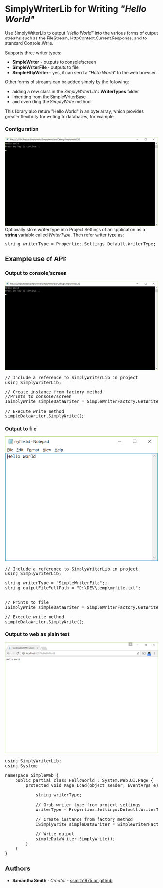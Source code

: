  # SimplyWriterLib for Writing <i>"Hello World"</i>
Use SimplyWriterLib to output <i>"Hello World"</i> into the various forms of output streams such as the FileStream, HttpContext.Current.Response, and to standard Console.Write.

Supports three writer types:

* <b>SimpleWriter</b> - outputs to console/screen
* <b>SimpleWriterFile</b> - outputs to file
* <b>SimpleHttpWriter</b> - yes, it can send a <i>"Hello World"</i> to the web browser.

 Other forms of streams can be added simply by the following:

* adding a new class in the <i>SimplyWriterLib</i>'s <b>WriterTypes</b> folder 
* inheriting from the SimpleWriterBase
* and overriding the <i>SimplyWrite</i> method


<p>This library also return "Hello World" in an byte array, which provides greater flexibility for writing to databases, for example.</p>

### Configuration
![Alt ProjectSettings](Screenshots/screenshot_SimpleWriter.png?raw=true "ProjectSettings")
Optionally store writer type into Project Settings of an application as a <b>string</b> variable called <var>WriterType</var>. Then refer writer type as:

<pre>
string writerType = Properties.Settings.Default.WriterType;
</pre>

## Example use of API:
### Output to console/screen
![Alt SimpleWriter](Screenshots/screenshot_SimpleWriter.png?raw=true "SimpleWriter")
<pre>
// Include a reference to SimplyWriterLib in project
using SimplyWriterLib;
</pre>

<pre>
// Create instance from factory method
//Prints to console/screen
ISimplyWrite simpleDataWriter = SimpleWriterFactory.GetWriter();

// Execute write method
simpleDataWriter.SimplyWrite();
</pre>

### Output to file
![Alt SimpleWriterFile](Screenshots/screenshot_SimpleWriterFile.png?raw=true "SimpleWriterFile")
<pre>
// Include a reference to SimplyWriterLib in project
using SimplyWriterLib;
</pre>
<pre>
string writerType = "SimpleWriterFile";;
string outputFileFullPath = "D:\DEV\temp\myfile.txt";


// Prints to file
ISimplyWrite simpleDataWriter = SimpleWriterFactory.GetWriter(writerType, outputFileFullPath);

// Execute write method
simpleDataWriter.SimplyWrite();
</pre>

### Output to web as plain text

![Alt SimpleHttpWriter](Screenshots/screenshot_SimpleHttpWriter.png?raw=true "SimpleHttpWriter")

<pre>
using SimplyWriterLib;
using System;

namespace SimpleWeb {
    public partial class HelloWorld : System.Web.UI.Page {
        protected void Page_Load(object sender, EventArgs e) {

            string writerType;
      
            // Grab writer type from project settings
            writerType = Properties.Settings.Default.WriterType;

            // Create instance from factory method
            ISimplyWrite simpleDataWriter = SimpleWriterFactory.GetWriter(writerType);

            // Write output
            simpleDataWriter.SimplyWrite();
        }
    }
}
</pre>


## Authors

* **Samantha Smith** - *Creator* - [ssmith1975 on github](https://github.com/ssmith1975/)
